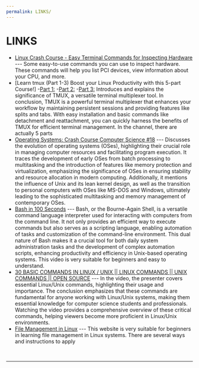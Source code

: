 ```yaml
---
permalink: LINKS/
---
```

# LINKS

* [Linux Crash Course - Easy Terminal Commands for Inspecting Hardware](https://youtu.be/oGyJr-iUwt8?si=59V2boc0XfmlFekg) --- 
Some easy-to-use commands you can use to inspect hardware. 
These commands will help you list PCI devices, view information about your CPU, and more.
* [Learn tmux (Part 1-3) Boost your Linux Productivity with this 5-part Course!]
  -[Part 1:](https://www.youtube.com/watch?v=UxbiDtEXuxg)
  -[Part 2:](https://www.youtube.com/watch?v=0x4OcL6ejB4)
  -[Part 3:](https://www.youtube.com/watch?v=OxscYpQsz_c)
  Introduces and explains the significance of TMUX, a versatile terminal multiplexer tool.
  In conclusion, TMUX is a powerful terminal multiplexer that enhances your workflow by maintaining persistent sessions and providing features like splits and tabs.
  With easy installation and basic commands like detachment and reattachment, you can quickly harness the benefits of TMUX for efficient terminal management.
  In the channel, there are actually 5 parts
* [Operating Systems: Crash Course Computer Science #18](https://www.youtube.com/watch?v=26QPDBe-NB8) --- Discusses the evolution of operating systems (OSes), highlighting their crucial role in managing computer resources and facilitating program execution. It traces the development of early OSes from batch processing to multitasking and the introduction of features like memory protection and virtualization, emphasizing the significance of OSes in ensuring stability and resource allocation in modern computing. Additionally, it mentions the influence of Unix and its lean kernel design, as well as the transition to personal computers with OSes like MS-DOS and Windows, ultimately leading to the sophisticated multitasking and memory management of contemporary OSes.
* [Bash in 100 Seconds](https://www.youtube.com/watch?v=I4EWvMFj37g) --- Bash, or the Bourne-Again Shell, is a versatile command language interpreter used for interacting with computers from the command line. It not only provides an efficient way to execute commands but also serves as a scripting language, enabling automation of tasks and customization of the command-line environment. This dual nature of Bash makes it a crucial tool for both daily system administration tasks and the development of complex automation scripts, enhancing productivity and efficiency in Unix-based operating systems. This video is very suitable for beginners and easy to understand.
* [30 BASIC COMMANDS IN LINUX / UNIX || LINUX COMMANDS || UNIX COMMANDS || OPEN SOURCE](https://www.youtube.com/watch?v=rFwdniyo0CM) --- In the video, the presenter covers essential Linux/Unix commands, highlighting their usage and importance. The conclusion emphasizes that these commands are fundamental for anyone working with Linux/Unix systems, making them essential knowledge for computer science students and professionals. Watching the video provides a comprehensive overview of these critical commands, helping viewers become more proficient in Linux/Unix environments.
* [File Management in Linux](https://www.geeksforgeeks.org/file-management-in-linux/) --- This website is very suitable for beginners in learning file management in Linux systems. There are several ways and instructions to apply
<br>
<hr>

